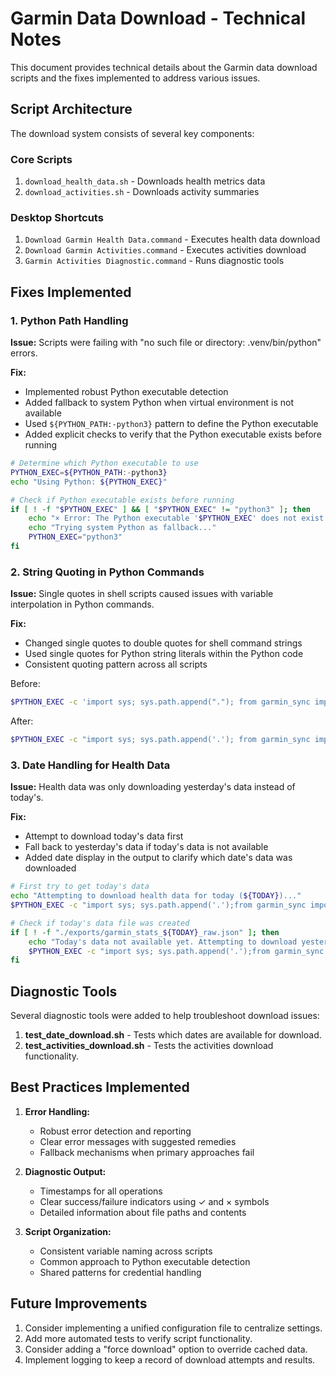 # Garmin Data Download - Technical Notes

This document provides technical details about the Garmin data download scripts and the fixes implemented to address various issues.

## Script Architecture

The download system consists of several key components:

### Core Scripts
1. `download_health_data.sh` - Downloads health metrics data
2. `download_activities.sh` - Downloads activity summaries

### Desktop Shortcuts
1. `Download Garmin Health Data.command` - Executes health data download
2. `Download Garmin Activities.command` - Executes activities download
3. `Garmin Activities Diagnostic.command` - Runs diagnostic tools

## Fixes Implemented

### 1. Python Path Handling

**Issue:** Scripts were failing with "no such file or directory: .venv/bin/python" errors.

**Fix:**
- Implemented robust Python executable detection
- Added fallback to system Python when virtual environment is not available
- Used `${PYTHON_PATH:-python3}` pattern to define the Python executable
- Added explicit checks to verify that the Python executable exists before running

```bash
# Determine which Python executable to use
PYTHON_EXEC=${PYTHON_PATH:-python3}
echo "Using Python: ${PYTHON_EXEC}"

# Check if Python executable exists before running
if [ ! -f "$PYTHON_EXEC" ] && [ "$PYTHON_EXEC" != "python3" ]; then
    echo "× Error: The Python executable '$PYTHON_EXEC' does not exist!"
    echo "Trying system Python as fallback..."
    PYTHON_EXEC="python3"
fi
```

### 2. String Quoting in Python Commands

**Issue:** Single quotes in shell scripts caused issues with variable interpolation in Python commands.

**Fix:**
- Changed single quotes to double quotes for shell command strings
- Used single quotes for Python string literals within the Python code
- Consistent quoting pattern across all scripts

Before:
```bash
$PYTHON_EXEC -c 'import sys; sys.path.append("."); from garmin_sync import connect_to_garmin, download_today_activities; client = connect_to_garmin(non_interactive=True, allow_mfa=False); download_today_activities(client, "ORIGINAL") if client else print("Failed to connect to Garmin Connect")'
```

After:
```bash
$PYTHON_EXEC -c "import sys; sys.path.append('.'); from garmin_sync import connect_to_garmin, download_today_activities; client = connect_to_garmin(non_interactive=True, allow_mfa=False); download_today_activities(client, 'ORIGINAL') if client else print('Failed to connect to Garmin Connect')"
```

### 3. Date Handling for Health Data

**Issue:** Health data was only downloading yesterday's data instead of today's.

**Fix:**
- Attempt to download today's data first
- Fall back to yesterday's data if today's data is not available
- Added date display in the output to clarify which date's data was downloaded

```bash
# First try to get today's data
echo "Attempting to download health data for today (${TODAY})..."
$PYTHON_EXEC -c "import sys; sys.path.append('.');from garmin_sync import connect_to_garmin, get_stats;import datetime;today=datetime.date.today().isoformat();client = connect_to_garmin(non_interactive=True, allow_mfa=False);get_stats(client, date_str=today, export=True, interactive=False) if client else print('Failed to connect to Garmin Connect')"

# Check if today's data file was created
if [ ! -f "./exports/garmin_stats_${TODAY}_raw.json" ]; then
    echo "Today's data not available yet. Attempting to download yesterday's data as fallback..."
    $PYTHON_EXEC -c "import sys; sys.path.append('.');from garmin_sync import connect_to_garmin, get_stats;import datetime;yesterday=(datetime.date.today() - datetime.timedelta(days=1)).isoformat();client = connect_to_garmin(non_interactive=True, allow_mfa=False);get_stats(client, date_str=yesterday, export=True, interactive=False) if client else print('Failed to connect to Garmin Connect')"
fi
```

## Diagnostic Tools

Several diagnostic tools were added to help troubleshoot download issues:

1. **test_date_download.sh** - Tests which dates are available for download.
2. **test_activities_download.sh** - Tests the activities download functionality.

## Best Practices Implemented

1. **Error Handling:**
   - Robust error detection and reporting
   - Clear error messages with suggested remedies
   - Fallback mechanisms when primary approaches fail

2. **Diagnostic Output:**
   - Timestamps for all operations
   - Clear success/failure indicators using ✓ and × symbols
   - Detailed information about file paths and contents

3. **Script Organization:**
   - Consistent variable naming across scripts
   - Common approach to Python executable detection
   - Shared patterns for credential handling

## Future Improvements

1. Consider implementing a unified configuration file to centralize settings.
2. Add more automated tests to verify script functionality.
3. Consider adding a "force download" option to override cached data.
4. Implement logging to keep a record of download attempts and results.
